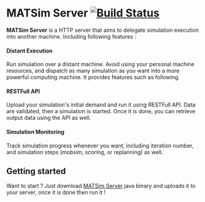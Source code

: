 # MATSim Server [![Build Status](https://travis-ci.org/Faylixe/MATSimServer.svg?branch=master)](https://travis-ci.org/Faylixe/MATSimServer)

**MATSim Server** is a HTTP server that aims to delegate simulation
execution into another machine. Including following features :

#### Distant Execution

Run simulation over a distant machine. Avoid using your personal machine resources,
and dispatch as many simulation as you want into a more powerful computing machine. It provides
features such as following.

#### RESTFull API

Upload your simulation's initial demand and run it using RESTFull API.
Data are validated, then a simulation is started. Once it is done, you
can retrieve output data using the API as well.

#### Simulation Monitoring

Track simulation progress whenever you want, including iteration number,
and simulation steps (mobsim, scoring, or replanning) as well.

## Getting started

Want to start ? Just download [MATSim Server](https://github.com/Faylixe/MATSimServer/releases)
java binary and uploads it to your server, once it is done then run it !
